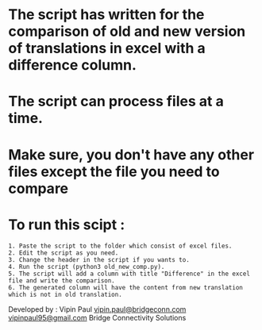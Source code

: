 # The script has written for the comparison of old and new version of translations in excel with a difference column.

# The script can process files at a time.

# Make sure, you don't have any other files except the file you need to compare

# To run this scipt :
	1. Paste the script to the folder which consist of excel files.
	2. Edit the script as you need.
	3. Change the header in the script if you wants to.
	4. Run the script (python3 old_new_comp.py).
	5. The script will add a column with title "Difference" in the excel file and write the comparison.
	6. The generated column will have the content from new translation which is not in old translation. 



Developed by : Vipin Paul 
vipin.paul@bridgeconn.com 
vipinpaul95@gmail.com
Bridge Connectivity Solutions
